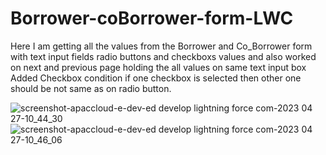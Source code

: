 # Borrower-coBorrower-form-LWC
Here I am getting all the values from the Borrower and Co_Borrower form with text input fields radio buttons and checkboxs values and also worked on next and previous page holding the all values on same text input box Added Checkbox condition if one checkbox is selected then other one should be not same as on radio button.


![screenshot-apaccloud-e-dev-ed develop lightning force com-2023 04 27-10_44_30](https://user-images.githubusercontent.com/128566107/234765587-c3b0354d-5d93-4d38-acd7-8a29cb936fa9.png)
![screenshot-apaccloud-e-dev-ed develop lightning force com-2023 04 27-10_46_06](https://user-images.githubusercontent.com/128566107/234765949-d5d4ddf7-0aec-490b-beee-c2b2706e7677.png)
